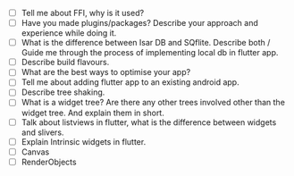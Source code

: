 - [ ] Tell me about FFI, why is it used?
- [ ] Have you made plugins/packages? Describe your approach and experience while doing it.
- [ ] What is the difference between Isar DB and SQflite. Describe both / Guide me through the process of implementing local db in flutter app.
- [ ] Describe build flavours.
- [ ] What are the best ways to optimise your app?
- [ ] Tell me about adding flutter app to an existing android app.
- [ ] Describe tree shaking.
- [ ] What is a widget tree? Are there any other trees involved other than the widget tree. And explain them in short.
- [ ] Talk about listviews in flutter, what is the difference between widgets and slivers.
- [ ] Explain Intrinsic widgets in flutter.
- [ ] Canvas
- [ ] RenderObjects